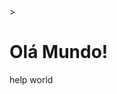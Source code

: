 <!DOCTYPE html>
<html lang="pt=br">> 
    <head>
        <h1> Olá Mundo! </h1>
    </head>
            <body>
            </body>
</html>

help world
